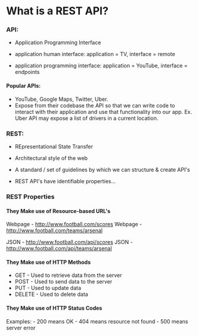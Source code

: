 # What is a REST API?

### API:
- Application Programming Interface

- application human interface: application = TV, interface = remote
- application programming interface: application = YouTube, interface = endpoints

#### Popular APIs:
- YouTube, Google Maps, Twitter, Uber.
- Expose from their codebase the API so that we can write code to interact with their application and use that functionality into our app. Ex. Uber API may expose a list of drivers in a current location.

### REST:
- REpresentational State Transfer

- Architectural style of the web
- A standard / set of guidelines by which we can structure & create API's
- REST API's have identifiable properties...

### REST Properties

#### They Make use of Resource-based URL's
Webpage - http://www.football.com/scores
Webpage - http://www.football.com/teams/arsenal

JSON - http://www.football.com/api/scores
JSON - http://www.football.com/api/teams/arsenal

#### They Make use of HTTP Methods

- GET - Used to retrieve data from the server
- POST - Used to send data to the server
- PUT - Used to update data
- DELETE - Used to delete data

#### They Make use of HTTP Status Codes
Examples:
	- 200 means OK
	- 404 means resource not found
	- 500 means server error
